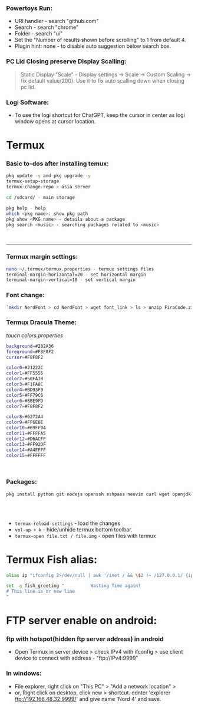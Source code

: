 
### Powertoys Run:

- URI handler - search "github.com"
- Search - search "chrome"
- Folder - search "ui"
- Set the "Number of results shown before scrolling" to 1 from default 4.
- Plugin hint: none - to disable auto suggestion below search box.

### PC Lid Closing preserve Display Scalling:
> Static Display "Scale" - Display settings -> Scale -> Custom Scaling -> fix default value(200). Use it to fix auto scalling down when closing pc lid.

### Logi Software:
- To use the logi shortcut for ChatGPT, keep the cursor in center as logi window opens at cursor location.


<!-- ============================================================= -->




# Termux

### Basic to-dos after installing temux:

```bash
pkg update -y and pkg upgrade -y
termux-setup-storage
termux-change-repo > asia server

cd /sdcard/ - main storage

pkg help - help
which <pkg name>: show pkg path
pkg show <PKG name> - details about a package
pkg search <music> - searching packages related to <music>
```
  
<br> <hr>

### Termux margin settings:

```bash
nano ~/.termux/termux.properties - termux settings files
terminal-margin-horizontal=20 - set horizontal margin
terminal-margin-vertical=10 - set vertical margin
```

### Font change:

```bash
`mkdir NerdFont > cd NerdFont > wget font_link > ls > unzip FiraCode.zip > rename `mv font.ttf ~/.termux`
```

### Termux Dracula Theme:

_touch colors.properties_
```bash
background=#282A36
foreground=#F8F8F2
cursor=#F8F8F2

color0=#21222C
color1=#FF5555
color2=#50FA7B
color3=#F1FA8C
color4=#BD93F9
color5=#FF79C6
color6=#8BE9FD
color7=#F8F8F2

color8=#6272A4
color9=#FF6E6E
color10=#69FF94
color11=#FFFFA5
color12=#D6ACFF
color13=#FF92DF
color14=#A4FFFF
color15=#FFFFFF
```

<br>

### Packages:

```bash
pkg install python git nodejs openssh sshpass neovim curl wget openjdk-17 which fish -y
```

<br>  <br>

- `termux-reload-settings` - load the changes
- `vol-up + k` - hide/unhide termux bottom toolbar.
- `termux-open file.txt / file.img` - open files with termux


# Termux Fish alias:

```bash
alias ip "ifconfig 2>/dev/null | awk '/inet / && \$2 !~ /127.0.0.1/ {ip=\$2} END {print ip}'"

set -g fish_greeting "          Wasting Time again?
# This line is or new line
"

```

# FTP server enable on android:

### ftp with hotspot(hidden ftp server address) in android

- Open Termux in server device > check IPv4 with ifconfig > use client device to connect with address - "ftp://IPv4:9999"

### In windows:
- File explorer, right click on "This PC" > "Add a network location" > 
- or, Right click on desktop, click new > shortcut. ednter 'explorer ftp://192.168.48.32:9999/' and give name 'Nord 4' and save.
